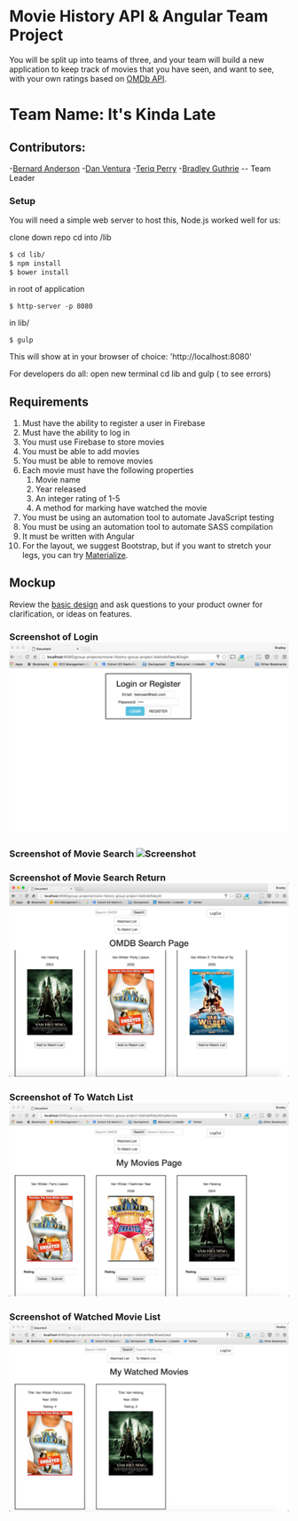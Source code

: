 # Movie History API & Angular Team Project

You will be split up into teams of three, and your team will build a new application to keep track of movies that you have seen, and want to see, with your own ratings based on [OMDb API](http://omdbapi.com/).

# Team Name: It's Kinda Late

## Contributors:
-[Bernard Anderson](https://gtihub.com/bernardanderson)
-[Dan Ventura](https://github.com/danwventura)
-[Teriq Perry](https://github.com/jtmp2r)
-[Bradley Guthrie](https://github.com/guthb) -- Team Leader

### Setup
You will need a simple web server to host this, Node.js worked well for us:

clone down repo
cd into /lib
```
$ cd lib/
$ npm install
$ bower install
```
in root of  application

```
$ http-server -p 8080
```
in lib/

```
$ gulp
```

This will show at in your browser of choice:
'http://localhost:8080'

For developers do all:   open new terminal cd lib and gulp ( to see errors)

## Requirements
1. Must have the ability to register a user in Firebase
1. Must have the ability to log in
1. You must use Firebase to store movies
1. You must be able to add movies
1. You must be able to remove movies
1. Each movie must have the following properties
   1. Movie name
   1. Year released
   1. An integer rating of 1-5
   1. A method for marking have watched the movie
1. You must be using an automation tool to automate JavaScript testing
1. You must be using an automation tool to automate SASS compilation
1. It must be written with Angular
1. For the layout, we suggest Bootstrap, but if you want to stretch your legs, you can try [Materialize](http://materializecss.com/).

## Mockup

Review the [basic design](https://app.moqups.com/chortlehoort/uGBbLbK46Y/view/page/a3a0e7bf6) and ask questions to your product owner for clarification, or ideas on features.

### Screenshot of Login ![Screenshot](/img/login.png)

### Screenshot of Movie Search ![Screenshot](/img/ombdsearch.png)

### Screenshot of Movie Search Return  ![Screenshot](/img/searchresults.png)

### Screenshot of To Watch List ![Screenshot](/img/towatchlist.png)

### Screenshot of Watched Movie List ![Screenshot](/img/watchedlist.png)

